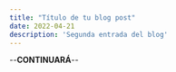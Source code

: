 ```yaml
---
title: "Título de tu blog post"
date: 2022-04-21
description: 'Segunda entrada del blog'
---
```



--**CONTINUARÁ**--
